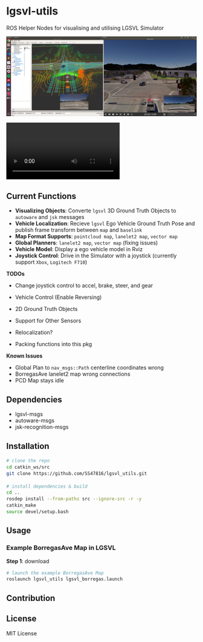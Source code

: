 # lgsvl-utils

ROS Helper Nodes for visualising and utilising LGSVL Simulator

![image](media/demo.png)

<video controls="controls">
  <source type="video/mp4" src="media/demo.mp4"></source>
  <p>Your browser does not support the video element.</p>
</video>

## Current Functions
* **Visualizing Objects**: Converte `lgsvl` 3D Ground Truth Objects to `autoware` and `jsk` messages
* **Vehicle Localization**: Recieve `lgsvl` Ego Vehicle Ground Truth Pose and publish frame transform between `map` and `baselink`
* **Map Format Supports**: `pointcloud map`, `lanelet2 map`, `vector map`
* **Global Planners**:  `lanelet2 map`, `vector map` (fixing issues)
* **Vehicle Model**:  Display a ego vehicle model in Rviz
* **Joystick Control**: Drive in the Simulator with a joystick (currently support `Xbox`, `Logitech F710`)

**TODOs**
* Change joystick control to accel, brake, steer, and gear
* Vehicle Control (Enable Reversing)

* 2D Ground Truth Objects
* Support for Other Sensors
* Relocalization?
* Packing functions into this pkg

**Known Issues**
* Global Plan to `nav_msgs::Path` centerline coordinates wrong
* BorregasAve lanelet2 map wrong connections
* PCD Map stays idle

## Dependencies
* lgsvl-msgs
* autoware-msgs
* jsk-recognition-msgs

## Installation
```bash
# clone the repo
cd catkin_ws/src
git clone https://github.com/SS47816/lgsvl_utils.git

# install dependencies & build 
cd ..
rosdep install --from-paths src --ignore-src -r -y
catkin_make
source devel/setup.bash
```

## Usage
### Example BorregasAve Map in LGSVL
**Step 1**: download 

```bash
# launch the example BorregasAve Map
roslaunch lgsvl_utils lgsvl_borregas.launch 
```


## Contribution

## License
MIT License